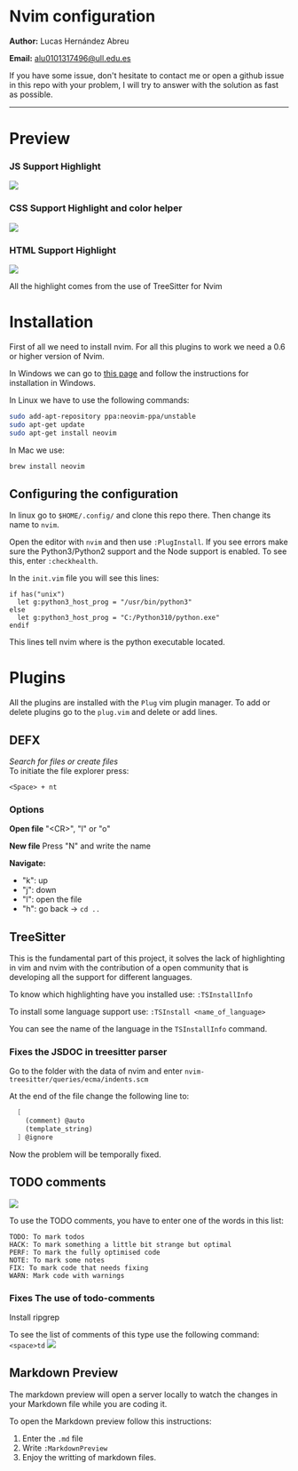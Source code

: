# Nvim configuration
**Author:** Lucas Hernández Abreu

**Email:** alu0101317496@ull.edu.es

If you have some issue, don't hesitate to contact me or open a github issue in this repo with your problem, I will try 
to answer with the solution as fast as possible.

----

# Preview
### JS Support Highlight
![](./img/Prev1.png)
### CSS Support Highlight and color helper
![](./img/Prev2.png)
### HTML Support Highlight
![](./img/Prev3.png)

All the highlight comes from the use of TreeSitter for Nvim

# Installation

First of all we need to install nvim. For all this plugins to work we need a 0.6 or higher version of Nvim.

In Windows we can go to
[this page](https://github.com/neovim/neovim/wiki/Installing-Neovim) and follow the instructions for installation in Windows.

In Linux we have to use the following commands:
```bash
sudo add-apt-repository ppa:neovim-ppa/unstable
sudo apt-get update
sudo apt-get install neovim
```
In Mac we use:
```bash
brew install neovim
```

## Configuring the configuration

In linux go to `$HOME/.config/` and clone this repo there. Then change its name to `nvim`.

Open the editor with `nvim` and then use `:PlugInstall`.
If you see errors make sure the Python3/Python2 support and the Node support is enabled. To see this, enter `:checkhealth`.

In the `init.vim` file you will see this lines:

```vim
if has("unix")
  let g:python3_host_prog = "/usr/bin/python3"
else
  let g:python3_host_prog = "C:/Python310/python.exe"
endif
```

This lines tell nvim where is the python executable located.

# Plugins
All the plugins are installed with the `Plug` vim plugin manager. To add or delete plugins
go to the `plug.vim` and delete or add lines.
## DEFX
*Search for files or create files*
<br>
To initiate the file explorer press:
```vim
<Space> + nt
```
### Options
**Open file**
"\<CR\>", "l" or "o"

**New file**
Press "N" and write the name

**Navigate:**
- "k": up
- "j": down
- "l": open the file
- "h": go back -> `cd ..`


## TreeSitter

This is the fundamental part of this project, it solves the lack of highlighting in vim and nvim with the 
contribution of a open community that is developing all the support for different languages.

To know which highlighting have you installed use: `:TSInstallInfo`

To install some language support use: `:TSInstall <name_of_language>`

You can see the name of the language in the `TSInstallInfo` command.

### Fixes the JSDOC in treesitter parser

Go to the folder with the data of nvim and enter `nvim-treesitter/queries/ecma/indents.scm`

At the end of the file change the following line to:
```scm
  [
    (comment) @auto 
    (template_string)
  ] @ignore
```

Now the problem will be temporally fixed.

## TODO comments
![](./img/TODO1.png)

To use the TODO comments, you have to enter one of the words in this list:
```
TODO: To mark todos
HACK: To mark something a little bit strange but optimal
PERF: To mark the fully optimised code
NOTE: To mark some notes
FIX: To mark code that needs fixing
WARN: Mark code with warnings
```

### Fixes The use of todo-comments

Install ripgrep

To see the list of comments of this type use the following command:
`<space>td`
![](./img/TODO2.png)

## Markdown Preview

The markdown preview will open a server locally to watch the changes in your Markdown file while you are coding it.

To open the Markdown preview follow this instructions:
1. Enter the `.md` file
2. Write `:MarkdownPreview`
3. Enjoy the writting of markdown files.

